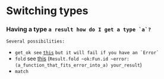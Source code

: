 # Switching types

### Having a type ``a result how do I get a type `a`?``

`Several possibilities:`

* `get_ok see` [`this`](https://ocaml.org/api/Result.html#VALget\_ok) `` but it will fail if you have an `Error` ``
* `fold` see [this](https://ocaml.org/api/Result.html#VALfold) (`Result.fold ~ok:Fun.id ~error: (a_function_that_fits_error_into_a) your_result`)
* `match`
